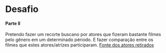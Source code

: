 # Desafio 
#### Parte II

Pretendo fazer um recorte buscano por atores que fizeram bastante filmes pelo gênero em um determinado périodo. E fazer comparação entre os filmes que estes atores/atrizes participaram.
[Fonte dos atores retirados](https://cinepop.com.br/os-10-maiores-astros-de-acao-105537/)